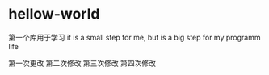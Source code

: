 # hellow-world
第一个库用于学习
it is a small step for me, but is a big step for my programm life

第一次更改
第二次修改
第三次修改
第四次修改